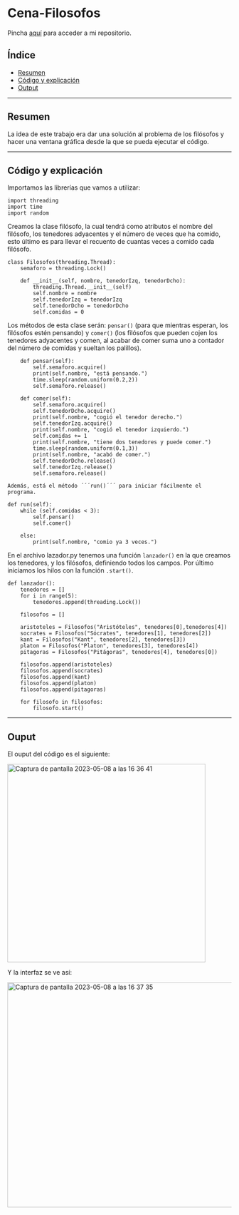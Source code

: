 # Cena-Filosofos
Pincha [aquí](https://github.com/pelahumi/Cena-Filosofos) para acceder a mi repositorio.

## Índice
  - [Resumen](#1)
  - [Código y explicación](#2)
  - [Output](#3)
  
---

## Resumen<a name="1"></a>

La idea de este trabajo era dar una solución al problema de los filósofos y hacer una ventana gráfica desde la que se pueda ejecutar el código.

---

## Código y explicación<a name="2"></a>

Importamos las librerías que vamos a utilizar:

```
import threading
import time
import random
```

Creamos la clase filósofo, la cual tendrá como atributos el nombre del filósofo, los tenedores adyacentes y el número de veces que ha comido, esto último es para llevar el recuento de cuantas veces a comido cada filósofo.

```
class Filosofos(threading.Thread):
    semaforo = threading.Lock()

    def __init__(self, nombre, tenedorIzq, tenedorDcho):
        threading.Thread.__init__(self)
        self.nombre = nombre
        self.tenedorIzq = tenedorIzq
        self.tenedorDcho = tenedorDcho
        self.comidas = 0
```

Los métodos de esta clase serán: ```pensar()``` (para que mientras esperan, los filósofos estén pensando) y ```comer()``` (los filósofos que pueden cojen los tenedores adyacentes y comen, al acabar de comer suma uno a contador del número de comidas y sueltan los palillos).

```
    def pensar(self):
        self.semaforo.acquire()
        print(self.nombre, "está pensando.")
        time.sleep(random.uniform(0.2,2))
        self.semaforo.release()

    def comer(self):
        self.semaforo.acquire()
        self.tenedorDcho.acquire()
        print(self.nombre, "cogió el tenedor derecho.")
        self.tenedorIzq.acquire()
        print(self.nombre, "cogió el tenedor izquierdo.")
        self.comidas += 1
        print(self.nombre, "tiene dos tenedores y puede comer.")
        time.sleep(random.uniform(0.1,3))
        print(self.nombre, "acabó de comer.")
        self.tenedorDcho.release()
        self.tenedorIzq.release()
        self.semaforo.release()

Además, está el método ´´´run()´´´ para iniciar fácilmente el programa.

```
    def run(self):
        while (self.comidas < 3):
            self.pensar()
            self.comer()

        else:
            print(self.nombre, "comio ya 3 veces.")


En el archivo lazador.py tenemos una función ```lanzador()``` en la que creamos los tenedores, y los filósofos, definiendo todos los campos. Por último iniciamos los hilos con la función ```.start()```.

```
def lanzador():
    tenedores = []
    for i in range(5):
        tenedores.append(threading.Lock())
        
    filosofos = []

    aristoteles = Filosofos("Aristóteles", tenedores[0],tenedores[4])
    socrates = Filosofos("Sócrates", tenedores[1], tenedores[2])
    kant = Filosofos("Kant", tenedores[2], tenedores[3])
    platon = Filosofos("Platon", tenedores[3], tenedores[4])
    pitagoras = Filosofos("Pitágoras", tenedores[4], tenedores[0])

    filosofos.append(aristoteles)
    filosofos.append(socrates)
    filosofos.append(kant)
    filosofos.append(platon)
    filosofos.append(pitagoras)

    for filosofo in filosofos:
        filosofo.start()
```

---

## Ouput<a name="3"></a>
El ouput del código es el siguiente:

<img width="445" alt="Captura de pantalla 2023-05-08 a las 16 36 41" src="https://user-images.githubusercontent.com/91721764/236852927-e39a8606-1cdd-4b79-b6f0-3027ebe2e7ee.png">

Y la interfaz se ve así:

<img width="505" alt="Captura de pantalla 2023-05-08 a las 16 37 35" src="https://user-images.githubusercontent.com/91721764/236853143-dab7a03a-5785-468a-b735-874382e7a3b9.png">











